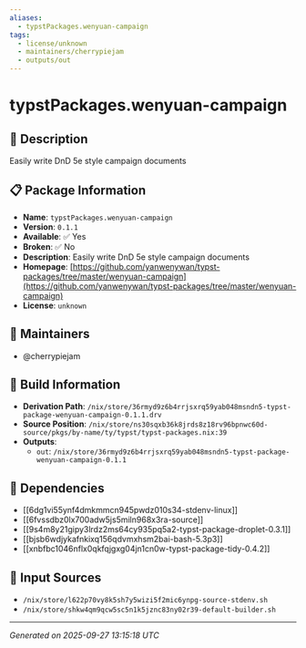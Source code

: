 ```yaml
---
aliases:
  - typstPackages.wenyuan-campaign
tags:
  - license/unknown
  - maintainers/cherrypiejam
  - outputs/out
---
```


# typstPackages.wenyuan-campaign

## 📝 Description

Easily write DnD 5e style campaign documents

## 📋 Package Information

- **Name**: `typstPackages.wenyuan-campaign`
- **Version**: `0.1.1`
- **Available**: ✅ Yes
- **Broken**: ✅ No
- **Description**: Easily write DnD 5e style campaign documents
- **Homepage**: [https://github.com/yanwenywan/typst-packages/tree/master/wenyuan-campaign](https://github.com/yanwenywan/typst-packages/tree/master/wenyuan-campaign)
- **License**: `unknown`
## 👥 Maintainers

- @cherrypiejam


## 🔧 Build Information

- **Derivation Path**: `/nix/store/36rmyd9z6b4rrjsxrq59yab048msndn5-typst-package-wenyuan-campaign-0.1.1.drv`
- **Source Position**: `/nix/store/ns30sqxb36k8jrds8z18rv96bpnwc60d-source/pkgs/by-name/ty/typst/typst-packages.nix:39`
- **Outputs**:
  - `out`:  `/nix/store/36rmyd9z6b4rrjsxrq59yab048msndn5-typst-package-wenyuan-campaign-0.1.1`

## 🔗 Dependencies

- [[6dg1vi55ynf4dmkmmcn945pwdz010s34-stdenv-linux]]
- [[6fvssdbz0lx700adw5js5miln968x3ra-source]]
- [[9s4m8y21gipy3lrdz2ms64cy935pq5a2-typst-package-droplet-0.3.1]]
- [[bjsb6wdjykafnkixq156qdvmxhsm2bai-bash-5.3p3]]
- [[xnbfbc1046nflx0qkfqjgxg04jn1cn0w-typst-package-tidy-0.4.2]]

## 📁 Input Sources

- `/nix/store/l622p70vy8k5sh7y5wizi5f2mic6ynpg-source-stdenv.sh`
- `/nix/store/shkw4qm9qcw5sc5n1k5jznc83ny02r39-default-builder.sh`

---
*Generated on 2025-09-27 13:15:18 UTC*
